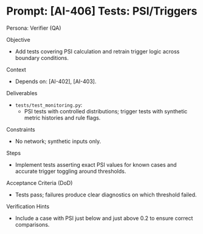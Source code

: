 # Prompt: [AI-406] Tests: PSI/Triggers

Persona: Verifier (QA)

Objective
- Add tests covering PSI calculation and retrain trigger logic across boundary conditions.

Context
- Depends on: [AI-402], [AI-403].

Deliverables
- `tests/test_monitoring.py`:
  - PSI tests with controlled distributions; trigger tests with synthetic metric histories and rule flags.

Constraints
- No network; synthetic inputs only.

Steps
- Implement tests asserting exact PSI values for known cases and accurate trigger toggling around thresholds.

Acceptance Criteria (DoD)
- Tests pass; failures produce clear diagnostics on which threshold failed.

Verification Hints
- Include a case with PSI just below and just above 0.2 to ensure correct comparisons.

